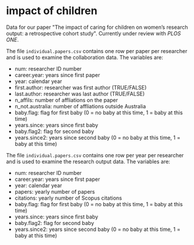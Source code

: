# impact of children

Data for our paper "The impact of caring for children on women’s research output: a retrospective cohort study". Currently under review with _PLOS ONE_.

The file `individual.papers.csv` contains one row per paper per researcher and is used to examine the collaboration data. The variables are:
* num: researcher ID number
* career.year: years since first paper
* year: calendar year
* first.author: researcher was first author (TRUE/FALSE)
* last.author: researcher was last author (TRUE/FALSE)
* n_affils: number of affliations on the paper
* n_not.australia: number of affliations outside Australia
* baby.flag: flag for first baby (0 = no baby at this time, 1 = baby at this time)
* years.since: years since first baby
* baby.flag2: flag for second baby
* years.since2: years since second baby (0 = no baby at this time, 1 = baby at this time)

The file `individual.papers.csv` contains one row per year per researcher and is used to examine the research output data. The variables are:
* num: researcher ID number
* career.year: years since first paper
* year: calendar year
* papers: yearly number of papers
* citations: yearly number of Scopus citations
* baby.flag: flag for first baby (0 = no baby at this time, 1 = baby at this time)
* years.since: years since first baby
* baby.flag2: flag for second baby
* years.since2: years since second baby (0 = no baby at this time, 1 = baby at this time)
